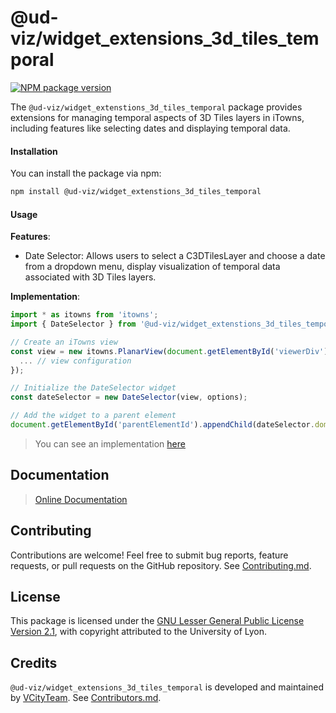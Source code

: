 # @ud-viz/widget_extensions_3d_tiles_temporal

[![NPM package version](https://badgen.net/npm/v/@ud-viz/widget_extensions_3d_tiles_temporal)](https://npmjs.com/package/@ud-viz/widget_extensions_3d_tiles_temporal)


The `@ud-viz/widget_extenstions_3d_tiles_temporal` package provides extensions for managing temporal aspects of 3D Tiles layers in iTowns, including features like selecting dates and displaying temporal data.

#### Installation

You can install the package via npm:

```bash
npm install @ud-viz/widget_extenstions_3d_tiles_temporal
```

#### Usage

**Features**:

- Date Selector: Allows users to select a C3DTilesLayer and choose a date from a dropdown menu, display visualization of temporal data associated with 3D Tiles layers.

**Implementation**:

```js
import * as itowns from 'itowns';
import { DateSelector } from '@ud-viz/widget_extenstions_3d_tiles_temporal';

// Create an iTowns view
const view = new itowns.PlanarView(document.getElementById('viewerDiv'), {
  ... // view configuration
});

// Initialize the DateSelector widget
const dateSelector = new DateSelector(view, options);

// Add the widget to a parent element
document.getElementById('parentElementId').appendChild(dateSelector.domElement);
```

> You can see an implementation [here](https://github.com/VCityTeam/UD-Viz/blob/master/examples/widget_extensions_3d_tiles_temporal.html)


## Documentation

> [Online Documentation](https://vcityteam.github.io/UD-Viz/html/widget_extensions_3d_tiles_temporal/)

## Contributing

Contributions are welcome! Feel free to submit bug reports, feature requests, or pull requests on the GitHub repository. See [Contributing.md](https://github.com/VCityTeam/UD-Viz/blob/master/docs/static/Contributing.md).

## License

This package is licensed under the [GNU Lesser General Public License Version 2.1](https://github.com/VCityTeam/UD-Viz/blob/master/LICENSE.md), with copyright attributed to the University of Lyon.

## Credits

`@ud-viz/widget_extensions_3d_tiles_temporal` is developed and maintained by [VCityTeam](https://github.com/VCityTeam). See [Contributors.md](https://github.com/VCityTeam/UD-Viz/blob/master/docs/static/Contributors.md).